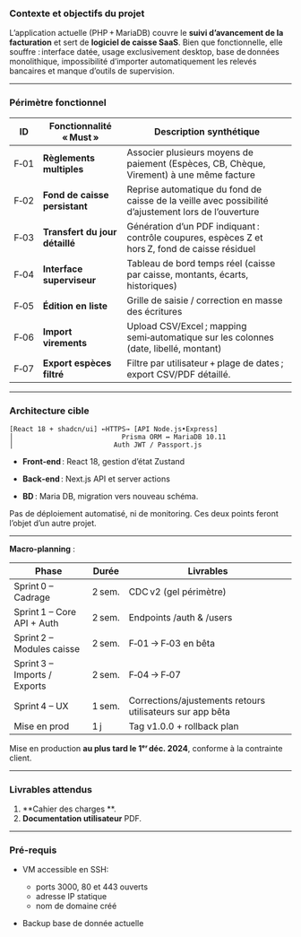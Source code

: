 ### Contexte et objectifs du projet

L’application actuelle (PHP + MariaDB) couvre le **suivi d’avancement de la facturation** et sert de **logiciel de caisse SaaS**. Bien que fonctionnelle, elle souffre : interface datée, usage exclusivement desktop, base de données monolithique, impossibilité d’importer automatiquement les relevés bancaires et manque d’outils de supervision.  

---

### Périmètre fonctionnel

| ID   | Fonctionnalité « Must »        | Description synthétique                                                                              |
| ---- | ------------------------------ | ---------------------------------------------------------------------------------------------------- |
| F‑01 | **Règlements multiples**       | Associer plusieurs moyens de paiement (Espèces, CB, Chèque, Virement) à une même facture             |
| F‑02 | **Fond de caisse persistant**  | Reprise automatique du fond de caisse de la veille avec possibilité d’ajustement lors de l’ouverture |
| F‑03 | **Transfert du jour détaillé** | Génération d’un PDF indiquant : contrôle coupures, espèces Z et hors Z, fond de caisse résiduel      |
| F‑04 | **Interface superviseur**      | Tableau de bord temps réel (caisse par caisse, montants, écarts, historiques)                        |
| F‑05 | **Édition en liste**           | Grille de saisie / correction en masse des écritures                                                 |
| F‑06 | **Import virements**           | Upload CSV/Excel ; mapping semi‑automatique sur les colonnes (date, libellé, montant)                |
| F‑07 | **Export espèces filtré**      | Filtre par utilisateur + plage de dates ; export CSV/PDF détaillé.                                   |

---

### Architecture cible

`[React 18 + shadcn/ui] ←HTTPS→ [API Node.js•Express]                                        │                           Prisma ORM ↔ MariaDB 10.11                                        │                         Auth JWT / Passport.js`

- **Front‑end** : React 18, gestion d’état Zustand
    
- **Back‑end** : Next.js API et server actions
    
- **BD** : Maria DB, migration vers nouveau schéma.
    
Pas de déploiement automatisé, ni de monitoring. Ces deux points feront l’objet d’un autre projet.

---

**Macro‑planning** :

|Phase|Durée|Livrables|
|---|---|---|
|Sprint 0 – Cadrage|2 sem.|CDC v2 (gel périmètre)|
|Sprint 1 – Core API + Auth|2 sem.|Endpoints /auth & /users|
|Sprint 2 – Modules caisse|2 sem.|F‑01 → F‑03 en bêta|
|Sprint 3 – Imports / Exports|2 sem.|F‑04 → F‑07|
|Sprint 4 – UX|1 sem.|Corrections/ajustements retours utilisateurs sur app bêta|
|Mise en prod|1 j|Tag v1.0.0 + rollback plan|

Mise en production **au plus tard le 1ᵉʳ déc. 2024**, conforme à la contrainte client.

---

### Livrables attendus

1. **Cahier des charges **.
2. **Documentation utilisateur** PDF.

---

### Pré-requis

- VM accessible en SSH:
	- ports 3000, 80 et 443 ouverts
	- adresse IP statique
	- nom de domaine créé

- Backup base de donnée actuelle